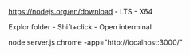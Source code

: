 https://nodejs.org/en/download - LTS - X64

Explor folder - Shift+click - Open interminal

node server.js
chrome -app="http://localhost:3000/"
